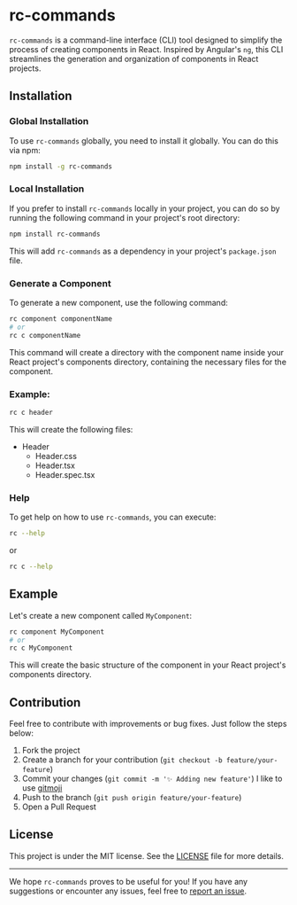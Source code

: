 # rc-commands

`rc-commands` is a command-line interface (CLI) tool designed to simplify the process of creating components in React. Inspired by Angular's `ng`, this CLI streamlines the generation and organization of components in React projects.

## Installation

### Global Installation

To use `rc-commands` globally, you need to install it globally. You can do this via npm:

```bash
npm install -g rc-commands
```

### Local Installation

If you prefer to install `rc-commands` locally in your project, you can do so by running the following command in your project's root directory:

```bash
npm install rc-commands
```

This will add `rc-commands` as a dependency in your project's `package.json` file.

### Generate a Component

To generate a new component, use the following command:

```bash
rc component componentName
# or
rc c componentName
```

This command will create a directory with the component name inside your React project's components directory, containing the necessary files for the component.

### Example:

```bash
rc c header
```
This will create the following files:
  - Header
    - Header.css
    - Header.tsx
    - Header.spec.tsx


### Help

To get help on how to use `rc-commands`, you can execute:

```bash
rc --help
```

or

```bash
rc c --help
```

## Example

Let's create a new component called `MyComponent`:

```bash
rc component MyComponent
# or
rc c MyComponent
```

This will create the basic structure of the component in your React project's components directory.

## Contribution

Feel free to contribute with improvements or bug fixes. Just follow the steps below:

1. Fork the project
2. Create a branch for your contribution (`git checkout -b feature/your-feature`)
3. Commit your changes (`git commit -m '✨ Adding new feature'`) I like to use [gitmoji](https://gitmoji.dev/) 
4. Push to the branch (`git push origin feature/your-feature`)
5. Open a Pull Request

## License

This project is under the MIT license. See the [LICENSE](LICENSE) file for more details.

---

We hope `rc-commands` proves to be useful for you! If you have any suggestions or encounter any issues, feel free to [report an issue](https://github.com/your-username/rc-commands/issues).